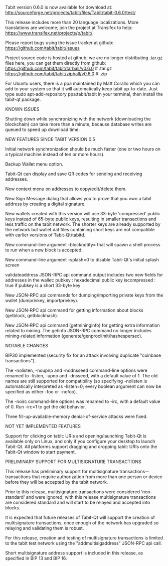 Tabit version 0.6.0 is now available for download at:
http://sourceforge.net/projects/tabit/files/Tabit/tabit-0.6.0/test/

This release includes more than 20 language localizations.
More translations are welcome; join the
project at Transifex to help:
https://www.transifex.net/projects/p/tabit/

Please report bugs using the issue tracker at github:
https://github.com/tabit/tabit/issues

Project source code is hosted at github; we are no longer
distributing .tar.gz files here, you can get them
directly from github:
https://github.com/tabit/tabit/tarball/v0.6.0  # .tar.gz
https://github.com/tabit/tabit/zipball/v0.6.0  # .zip

For Ubuntu users, there is a ppa maintained by Matt Corallo which
you can add to your system so that it will automatically keep
tabit up-to-date.  Just type
sudo apt-add-repository ppa:tabit/tabit
in your terminal, then install the tabit-qt package.


KNOWN ISSUES

Shutting down while synchronizing with the network
(downloading the blockchain) can take more than a minute,
because database writes are queued to speed up download
time.


NEW FEATURES SINCE TABIT VERSION 0.5

Initial network synchronization should be much faster
(one or two hours on a typical machine instead of ten or more
hours).

Backup Wallet menu option.

Tabit-Qt can display and save QR codes for sending
and receiving addresses.

New context menu on addresses to copy/edit/delete them.

New Sign Message dialog that allows you to prove that you
own a tabit address by creating a digital
signature.

New wallets created with this version will
use 33-byte 'compressed' public keys instead of
65-byte public keys, resulting in smaller
transactions and less traffic on the tabit
network. The shorter keys are already supported
by the network but wallet.dat files containing
short keys are not compatible with earlier
versions of Tabit-Qt/tabitd.

New command-line argument -blocknotify=<command>
that will spawn a shell process to run <command> 
when a new block is accepted.

New command-line argument -splash=0 to disable
Tabit-Qt's initial splash screen

validateaddress JSON-RPC api command output includes
two new fields for addresses in the wallet:
pubkey : hexadecimal public key
iscompressed : true if pubkey is a short 33-byte key

New JSON-RPC api commands for dumping/importing
private keys from the wallet (dumprivkey, importprivkey).

New JSON-RPC api command for getting information about
blocks (getblock, getblockhash).

New JSON-RPC api command (getmininginfo) for getting
extra information related to mining. The getinfo
JSON-RPC command no longer includes mining-related
information (generate/genproclimit/hashespersec).



NOTABLE CHANGES

BIP30 implemented (security fix for an attack involving
duplicate "coinbase transactions").

The -nolisten, -noupnp and -nodnsseed command-line
options were renamed to -listen, -upnp and -dnsseed,
with a default value of 1. The old names are still
supported for compatibility (so specifying -nolisten
is automatically interpreted as -listen=0; every
boolean argument can now be specified as either
-foo or -nofoo).

The -noirc command-line options was renamed to
-irc, with a default value of 0. Run -irc=1 to
get the old behavior.

Three fill-up-available-memory denial-of-service
attacks were fixed.


NOT YET IMPLEMENTED FEATURES

Support for clicking on tabit: URIs and
opening/launching Tabit-Qt is available only on Linux,
and only if you configure your desktop to launch
Tabit-Qt. All platforms support dragging and dropping
tabit: URIs onto the Tabit-Qt window to start
payment.


PRELIMINARY SUPPORT FOR MULTISIGNATURE TRANSACTIONS

This release has preliminary support for multisignature
transactions-- transactions that require authorization
from more than one person or device before they
will be accepted by the tabit network.

Prior to this release, multisignature transactions
were considered 'non-standard' and were ignored;
with this release multisignature transactions are
considered standard and will start to be relayed
and accepted into blocks.

It is expected that future releases of Tabit-Qt
will support the creation of multisignature transactions,
once enough of the network has upgraded so relaying
and validating them is robust.

For this release, creation and testing of multisignature
transactions is limited to the tabit test network using
the "addmultisigaddress" JSON-RPC api call.

Short multisignature address support is included in this
release, as specified in BIP 13 and BIP 16.
